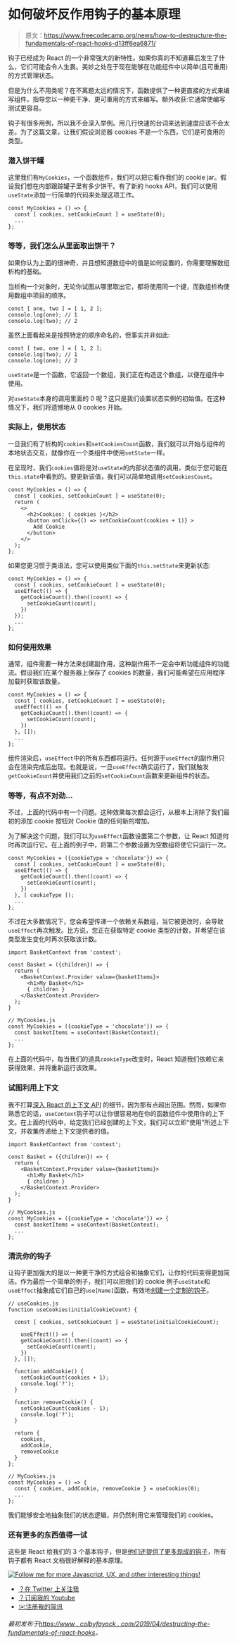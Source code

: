 # 如何破坏反作用钩子的基本原理

> 原文：<https://www.freecodecamp.org/news/how-to-destructure-the-fundamentals-of-react-hooks-d13ff6ea6871/>

钩子已经成为 React 的一个非常强大的新特性。如果你真的不知道幕后发生了什么，它们可能会令人生畏。美妙之处在于现在能够在功能组件中以简单(且可重用)的方式管理状态。

但是为什么不用类呢？在不离题太远的情况下，函数提供了一种更直接的方式来编写组件，指导您以一种更干净、更可重用的方式来编写。额外收获:它通常使编写测试更容易。

钩子有很多用例，所以我不会深入举例。用几行快速的台词来达到速度应该不会太差。为了这篇文章，让我们假设浏览器 cookies 不是一个东西，它们是可食用的类型。

### 潜入饼干罐

这里我们有`MyCookies`，一个函数组件，我们可以把它看作我们的 cookie jar。假设我们想在内部跟踪罐子里有多少饼干。有了新的 hooks API，我们可以使用`useState`添加一行简单的代码来处理这项工作。

```
const MyCookies = () => {
  const [ cookies, setCookieCount ] = useState(0);
  ...
};
```

### 等等，我们怎么从里面取出饼干？

如果你认为上面的很神奇，并且想知道数组中的值是如何设置的，你需要理解数组析构的基础。

当析构一个对象时，无论你试图从哪里取出它，都将使用同一个键，而数组析构使用数组中项目的顺序。

```
const [ one, two ] = [ 1, 2 ];
console.log(one); // 1
console.log(two); // 2
```

虽然上面看起来是按照特定的顺序命名的，但事实并非如此:

```
const [ two, one ] = [ 1, 2 ];
console.log(two); // 1
console.log(one); // 2
```

`useState`是一个函数，它返回一个数组，我们正在构造这个数组，以便在组件中使用。

对`useState`本身的调用里面的 0 呢？这只是我们设置状态实例的初始值。在这种情况下，我们将遗憾地从 0 cookies 开始。

### 实际上，使用状态

一旦我们有了析构的`cookies`和`setCookiesCount`函数，我们就可以开始与组件的本地状态交互，就像你在一个类组件中使用`setState`一样。

在呈现时，我们`cookies`值将是对`useState`的内部状态值的调用，类似于您可能在`this.state`中看到的。要更新该值，我们可以简单地调用`setCookiesCount`。

```
const MyCookies = () => {
  const [ cookies, setCookieCount ] = useState(0);
  return (
    <>
      <h2>Cookies: { cookies }</h2>
      <button onClick={() => setCookieCount(cookies + 1)} >
        Add Cookie
      </button>
    </>
  );
};
```

如果您更习惯于类语法，您可以使用类似下面的`this.setState`来更新状态:

```
const MyCookies = () => {
  const [ cookies, setCookieCount ] = useState(0);
  useEffect(() => {
    getCookieCount().then((count) => {
      setCookieCount(count);
    })
  });
  ...
};
```

### 如何使用效果

通常，组件需要一种方法来创建副作用，这种副作用不一定会中断功能组件的功能流。假设我们在某个服务器上保存了 cookies 的数量，我们可能希望在应用程序加载时获取该数量。

```
const MyCookies = () => {
  const [ cookies, setCookieCount ] = useState(0);
  useEffect(() => {
    getCookieCount().then((count) => {
      setCookieCount(count);
    })
  }, []);
  ...
};
```

组件渲染后，`useEffect`中的所有东西都将运行。任何源于`useEffect`的副作用只会在渲染完成后出现。也就是说，一旦`useEffect`确实运行了，我们就触发`getCookieCount`并使用我们之前的`setCookieCount`函数来更新组件的状态。

### 等等，有点不对劲…

不过，上面的代码中有一个问题。这种效果每次都会运行，从根本上消除了我们最初的添加 cookie 按钮对 Cookie 值的任何新的增加。

为了解决这个问题，我们可以为`useEffect`函数设置第二个参数，让 React 知道何时再次运行它。在上面的例子中，将第二个参数设置为空数组将使它只运行一次。

```
const MyCookies = ({cookieType = 'chocolate'}) => {
  const [ cookies, setCookieCount ] = useState(0);
  useEffect(() => {
    getCookieCount().then((count) => {
      setCookieCount(count);
    })
  }, [ cookieType ]);
  ...
};
```

不过在大多数情况下，您会希望传递一个依赖关系数组，当它被更改时，会导致`useEffect`再次触发。比方说，您正在获取特定 cookie 类型的计数，并希望在该类型发生变化时再次获取该计数。

```
import BasketContext from 'context';

const Basket = ({children}) => {
  return (
    <BasketContext.Provider value={basketItems}>
      <h1>My Basket</h1>
      { children }
    </BasketContext.Provider>
  );
}

// MyCookies.js
const MyCookies = ({cookieType = 'chocolate'}) => {
  const basketItems = useContext(BasketContext);
  ...
};
```

在上面的代码中，每当我们的道具`cookieType`改变时，React 知道我们依赖它来获得效果，并将重新运行该效果。

### 试图利用上下文

我不打算[深入 React 的上下文 API](https://reactjs.org/docs/context.html) 的细节，因为那有点超出范围。然而，如果你熟悉它的话，`useContext`钩子可以让你很容易地在你的函数组件中使用你的上下文。在上面的代码中，给定我们已经创建的上下文，我们可以立即“使用”所述上下文，并收集传递给上下文提供者的值。

```
import BasketContext from 'context';

const Basket = ({children}) => {
  return (
    <BasketContext.Provider value={basketItems}>
      <h1>My Basket</h1>
      { children }
    </BasketContext.Provider>
  );
}

// MyCookies.js
const MyCookies = ({cookieType = 'chocolate'}) => {
  const basketItems = useContext(BasketContext);
  ...
};
```

### 清洗你的钩子

让钩子更加强大的是以一种更干净的方式组合和抽象它们，让你的代码变得更加简洁。作为最后一个简单的例子，我们可以把我们的 cookie 例子`useState`和`useEffect`抽象成它们自己的`use[Name]`函数，有效地[创建一个定制的钩子](https://reactjs.org/docs/hooks-custom.html)。

```
// useCookies.js
function useCookies(initialCookieCount) {

  const [ cookies, setCookieCount ] = useState(initialCookieCount);

    useEffect(() => {
    getCookieCount().then((count) => {
      setCookieCount(count);
    })
  }, []);

  function addCookie() {
    setCookieCount(cookies + 1);
    console.log('?');
  }

  function removeCookie() {
    setCookieCount(cookies - 1);
    console.log('?');
  }

  return {
    cookies,
    addCookie,
    removeCookie
  }
};

// MyCookies.js
const MyCookies = () => {
  const { cookies, addCookie, removeCookie } = useCookies(0);
  ...
};
```

我们能够安全地抽象我们的状态逻辑，并仍然利用它来管理我们的 cookies。

### 还有更多的东西值得一试

这些是 React 给我们的 3 个基本钩子，但是[他们还提供了更多现成的钩子](https://reactjs.org/docs/hooks-reference.html)，所有钩子都有 React 文档很好解释的基本原理。

[![Follow me for more Javascript, UX, and other interesting things!](img/1c93a38209f03fa2ee013e5b17071f07.png)](https://twitter.com/colbyfayock)

*   [？在 Twitter 上关注我](https://twitter.com/colbyfayock)
*   [？️订阅我的 Youtube](https://youtube.com/colbyfayock)
*   [✉️注册我的简讯](https://www.colbyfayock.com/newsletter/)

*最初发布于[https://www . colbyfayock . com/2019/04/destructing-the-fundamentals-of-react-hooks](https://www.colbyfayock.com/2019/04/destructuring-the-fundamentals-of-react-hooks)。*